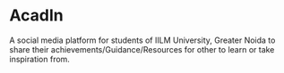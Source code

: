 # AcadIn
A social media platform for students of IILM University, Greater Noida to share their achievements/Guidance/Resources for other to learn or take inspiration from.

